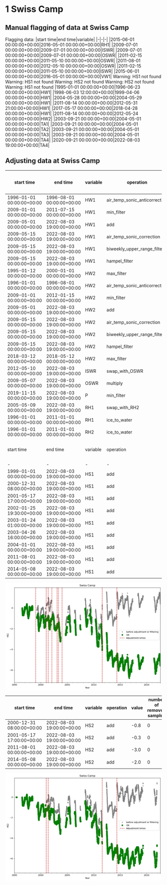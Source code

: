 # 1 Swiss Camp
## Manual flagging of data at Swiss Camp
Flagging data:
|start time|end time|variable|
|-|-|-|
|2015-06-01 00:00:00+00:00|2016-05-01 00:00:00+00:00|RH1|
|2009-07-01 00:00:00+00:00|2009-07-01 00:00:00+00:00|ISWR|
|2009-07-01 00:00:00+00:00|2009-07-01 00:00:00+00:00|OSWR|
|2011-02-15 00:00:00+00:00|2011-05-10 00:00:00+00:00|OSWR|
|2011-08-01 00:00:00+00:00|2012-05-10 00:00:00+00:00|OSWR|
|2011-02-15 00:00:00+00:00|2011-05-10 00:00:00+00:00|ISWR|
|2015-06-01 00:00:00+00:00|2016-05-01 00:00:00+00:00|VW1|
Warning: HS1 not found
Warning: HS1 not found
Warning: HS2 not found
Warning: HS2 not found
Warning: HS1 not found
|1995-01-01 00:00:00+00:00|1996-06-23 00:00:00+00:00|HW1|
|1998-06-03 12:00:00+00:00|1999-04-06 00:00:00+00:00|HW1|
|2004-05-28 00:00:00+00:00|2004-05-29 00:00:00+00:00|HW1|
|2011-08-14 00:00:00+00:00|2012-05-31 21:00:00+00:00|HW1|
|2017-05-17 00:00:00+00:00|2018-04-28 00:00:00+00:00|HW1|
|2011-08-14 00:00:00+00:00|2012-05-24 00:00:00+00:00|HW2|
|2003-09-21 00:00:00+00:00|2004-05-01 00:00:00+00:00|TA1|
|2003-09-21 00:00:00+00:00|2004-05-01 00:00:00+00:00|TA2|
|2003-09-21 00:00:00+00:00|2004-05-01 00:00:00+00:00|TA3|
|2003-09-21 00:00:00+00:00|2004-05-01 00:00:00+00:00|TA4|
|2020-09-21 00:00:00+00:00|2022-08-03 19:00:00+00:00|TA4|
## Adjusting data at Swiss Camp
|start time|end time|variable|operation|value|number of removed samples|
|-|-|-|-|-|-|
|1996-01-01 00:00:00+00:00|1996-08-01 00:00:00+00:00|HW1|air_temp_sonic_anticorrection|0.0|0|
|2009-01-01 00:00:00+00:00|2011-07-15 00:00:00+00:00|HW1|min_filter|1.0|7677|
|2009-05-01 00:00:00+00:00|2022-08-03 19:00:00+00:00|HW1|add|-0.5|0|
|2009-05-15 00:00:00+00:00|2022-08-03 19:00:00+00:00|HW1|air_temp_sonic_correction|0.0|0|
|2009-05-15 00:00:00+00:00|2022-08-03 19:00:00+00:00|HW1|biweekly_upper_range_filter|0.5|5337|
|2009-05-15 00:00:00+00:00|2022-08-03 19:00:00+00:00|HW1|hampel_filter|2.0|706|
|1995-01-12 00:00:00+00:00|2000-01-01 00:00:00+00:00|HW2|max_filter|8.0|19148|
|1996-01-01 00:00:00+00:00|1996-08-01 00:00:00+00:00|HW2|air_temp_sonic_anticorrection|0.0|0|
|2009-01-01 00:00:00+00:00|2012-01-15 00:00:00+00:00|HW2|min_filter|1.0|2949|
|2009-05-01 00:00:00+00:00|2022-08-03 19:00:00+00:00|HW2|add|0.3|0|
|2009-05-15 00:00:00+00:00|2022-08-03 19:00:00+00:00|HW2|air_temp_sonic_correction|0.0|0|
|2009-05-15 00:00:00+00:00|2022-08-03 19:00:00+00:00|HW2|biweekly_upper_range_filter|0.5|12071|
|2009-05-15 00:00:00+00:00|2022-08-03 19:00:00+00:00|HW2|hampel_filter|2.0|3607|
|2018-03-12 00:00:00+00:00|2018-05-12 00:00:00+00:00|HW2|max_filter|0.77|430|
|2012-05-10 00:00:00+00:00|2022-08-03 19:00:00+00:00|ISWR|swap_with_OSWR|0.0|0|
|2009-05-07 00:00:00+00:00|2022-08-03 19:00:00+00:00|OSWR|multiply|0.934|0|
|2019-11-15 00:00:00+00:00|2022-08-03 19:00:00+00:00|P|min_filter|856.0|5228|
|2005-05-09 00:00:00+00:00|2022-08-03 19:00:00+00:00|RH1|swap_with_RH2|0.0|0|
|1996-01-01 00:00:00+00:00|2011-01-01 00:00:00+00:00|RH1|ice_to_water|0.0|0|
|1996-01-01 00:00:00+00:00|2011-01-01 00:00:00+00:00|RH2|ice_to_water|0.0|0|
|start time|end time|variable|operation|value|number of removed samples|
|-|-|-|-|-|-|
|1999-01-01 00:00:00+00:00|2022-08-03 19:00:00+00:00|HS1|add|-0.75|0|
|2000-12-31 08:00:00+00:00|2022-08-03 19:00:00+00:00|HS1|add|-0.7|0|
|2001-05-17 17:00:00+00:00|2022-08-03 19:00:00+00:00|HS1|add|-0.3|0|
|2002-01-25 19:30:00+00:00|2022-08-03 19:00:00+00:00|HS1|add|1.5|0|
|2003-01-24 01:00:00+00:00|2022-08-03 19:00:00+00:00|HS1|add|-0.6|0|
|2003-04-26 16:00:00+00:00|2022-08-03 19:00:00+00:00|HS1|add|0.4|0|
|2004-01-01 00:00:00+00:00|2022-08-03 19:00:00+00:00|HS1|add|-0.5|0|
|2011-08-01 00:00:00+00:00|2022-08-03 19:00:00+00:00|HS1|add|-3.0|0|
|2014-05-08 00:00:00+00:00|2022-08-03 19:00:00+00:00|HS1|add|-2.0|0|
 
![Adjusted and flagged data at Swiss Camp](../figures/L1_data_treatment/SwissCamp_HS1.jpeg)
 
|start time|end time|variable|operation|value|number of removed samples|
|-|-|-|-|-|-|
|2000-12-31 08:00:00+00:00|2022-08-03 19:00:00+00:00|HS2|add|-0.8|0|
|2001-05-17 17:00:00+00:00|2022-08-03 19:00:00+00:00|HS2|add|-0.3|0|
|2011-08-01 00:00:00+00:00|2022-08-03 19:00:00+00:00|HS2|add|-3.0|0|
|2014-05-08 00:00:00+00:00|2022-08-03 19:00:00+00:00|HS2|add|-2.0|0|
 
![Adjusted and flagged data at Swiss Camp](../figures/L1_data_treatment/SwissCamp_HS2.jpeg)
 
